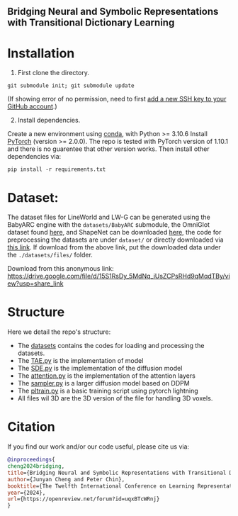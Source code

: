 ## Bridging Neural and Symbolic Representations with Transitional Dictionary Learning

 

# Installation

1. First clone the directory. 

```code
git submodule init; git submodule update
```
(If showing error of no permission, need to first [add a new SSH key to your GitHub account](https://docs.github.com/en/authentication/connecting-to-github-with-ssh/adding-a-new-ssh-key-to-your-github-account).)

2. Install dependencies.

Create a new environment using [conda](https://docs.conda.io/en/latest/miniconda.html), with Python >= 3.10.6 Install [PyTorch](https://pytorch.org/) (version >= 2.0.0). The repo is tested with PyTorch version of 1.10.1 and there is no guarentee that other version works. Then install other dependencies via:
```code
pip install -r requirements.txt
```

# Dataset:
The dataset files for LineWorld and LW-G can be generated using the BabyARC engine with the `datasets/BabyARC` submodule, the OmniGlot dataset found [here](https://github.com/brendenlake/omniglot), and ShapeNet can be downloaded [here](https://shapenet.org/download/shapenetcore), the code for preprocessing the datasets are under `dataset/` or directly downloaded via [this link](https://drive.google.com/file/d/15S1RsDy_5MdNq_iUsZCPsRHd9qMqdTBy/view?usp=share_link). If download from the above link, put the downloaded data under the `./datasets/files/` folder.


Download from this anonymous link: https://drive.google.com/file/d/15S1RsDy_5MdNq_iUsZCPsRHd9qMqdTBy/view?usp=share_link 


# Structure
Here we detail the repo's structure:
* The [datasets](https://github.com/TDL/datasets) contains the codes for loading and processing the datasets.
* The [TAE.py](https://github.com/TDL/TAE.py) is the implementation of model
* The [SDE.py](https://github.com/TDL/SDE.py) is the implementation of the diffusion model
* The [attention.py](https://github.com/TDL/attention.py) is the implementation of the attention layers
* The [sampler.py](https://github.com/TDL/sampler.py) is a larger diffusion model based on DDPM
* The [pltrain.py](https://github.com/TDL/pltrain.py) is a basic training script using pytorch lightning
* All files wil 3D are the 3D version of the file for handling 3D voxels.


# Citation
If you find our work and/or our code useful, please cite us via:

```bibtex
@inproceedings{
cheng2024bridging,
title={Bridging Neural and Symbolic Representations with Transitional Dictionary Learning},
author={Junyan Cheng and Peter Chin},
booktitle={The Twelfth International Conference on Learning Representations},
year={2024},
url={https://openreview.net/forum?id=uqxBTcWRnj}
}
```
